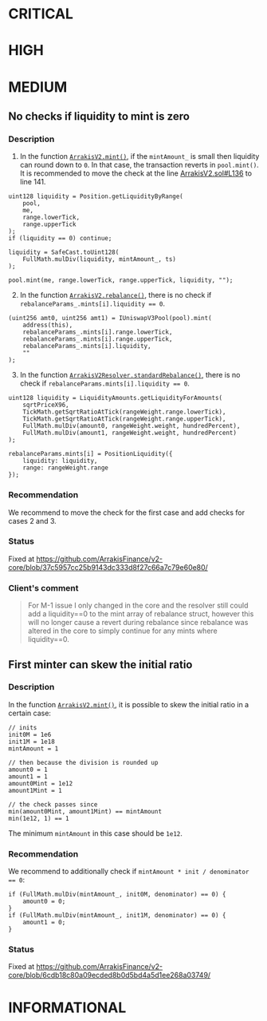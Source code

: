 # CRITICAL

# HIGH

# MEDIUM

## No checks if liquidity to mint is zero

### Description

1. In the function [`ArrakisV2.mint()`](https://github.com/ArrakisFinance/v2-core/blob/a9759d1a45bc3a9dc9a378cbff3588e76a5083f5/contracts/ArrakisV2.sol#L138), if the `mintAmount_` is small then liquidity can round down to `0`. In that case, the transaction reverts in `pool.mint()`. It is recommended to move the check at the line [ArrakisV2.sol#L136](https://github.com/ArrakisFinance/v2-core/blob/a9759d1a45bc3a9dc9a378cbff3588e76a5083f5/contracts/ArrakisV2.sol#L136) to line 141.

```solidity
uint128 liquidity = Position.getLiquidityByRange(
    pool,
    me,
    range.lowerTick,
    range.upperTick
);
if (liquidity == 0) continue;

liquidity = SafeCast.toUint128(
    FullMath.mulDiv(liquidity, mintAmount_, ts)
);

pool.mint(me, range.lowerTick, range.upperTick, liquidity, "");
```

2. In the function [`ArrakisV2.rebalance()`](https://github.com/ArrakisFinance/v2-core/blob/a9759d1a45bc3a9dc9a378cbff3588e76a5083f5/contracts/ArrakisV2.sol#L391), there is no check if `rebalanceParams_.mints[i].liquidity == 0`.

```solidity
(uint256 amt0, uint256 amt1) = IUniswapV3Pool(pool).mint(
    address(this),
    rebalanceParams_.mints[i].range.lowerTick,
    rebalanceParams_.mints[i].range.upperTick,
    rebalanceParams_.mints[i].liquidity,
    ""
);
```

3. In the function [`ArrakisV2Resolver.standardRebalance()`](https://github.com/ArrakisFinance/v2-core/blob/a9759d1a45bc3a9dc9a378cbff3588e76a5083f5/contracts/ArrakisV2Resolver.sol#L130), there is no check if `rebalanceParams.mints[i].liquidity == 0`.

```solidity
uint128 liquidity = LiquidityAmounts.getLiquidityForAmounts(
    sqrtPriceX96,
    TickMath.getSqrtRatioAtTick(rangeWeight.range.lowerTick),
    TickMath.getSqrtRatioAtTick(rangeWeight.range.upperTick),
    FullMath.mulDiv(amount0, rangeWeight.weight, hundredPercent),
    FullMath.mulDiv(amount1, rangeWeight.weight, hundredPercent)
);

rebalanceParams.mints[i] = PositionLiquidity({
    liquidity: liquidity,
    range: rangeWeight.range
});
```

### Recommendation

We recommend to move the check for the first case and add checks for cases 2 and 3.

### Status

Fixed at https://github.com/ArrakisFinance/v2-core/blob/37c5957cc25b9143dc333d8f27c66a7c79e60e80/

### Client's comment

> For M-1 issue I only changed in the core and the resolver still could add a liquidity==0 to the mint array of rebalance struct, however this will no longer cause a revert during rebalance since rebalance was altered in the core to simply continue for any mints where liquidity==0.

## First minter can skew the initial ratio

### Description

In the function [`ArrakisV2.mint()`](https://github.com/ArrakisFinance/v2-core/blob/37c5957cc25b9143dc333d8f27c66a7c79e60e80/contracts/ArrakisV2.sol#L84), it is possible to skew the initial ratio in a certain case:

```solidity
// inits
init0M = 1e6
init1M = 1e18
mintAmount = 1

// then because the division is rounded up
amount0 = 1
amount1 = 1
amount0Mint = 1e12
amount1Mint = 1

// the check passes since
min(amount0Mint, amount1Mint) == mintAmount
min(1e12, 1) == 1
```

The minimum `mintAmount` in this case should be `1e12`.

### Recommendation

We recommend to additionally check if `mintAmount * init / denominator == 0`:

```solidity
if (FullMath.mulDiv(mintAmount_, init0M, denominator) == 0) {
    amount0 = 0;
}
if (FullMath.mulDiv(mintAmount_, init1M, denominator) == 0) {
    amount1 = 0;
}
```

### Status

Fixed at https://github.com/ArrakisFinance/v2-core/blob/6cdb18c80a09ecded8b0d5bd4a5d1ee268a03749/

# INFORMATIONAL
